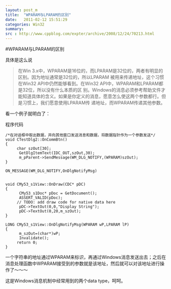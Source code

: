 ```yaml
---
layout: post_m
title:  "WPARAM与LPARAM的区别"
date:   2011-02-12 15:51:29
categories: Win32
summary: 
src : http://www.cppblog.com/expter/archive/2008/12/24/70213.html
---
```


#WPARAM与LPARAM的区别

具体是这么说

> 在Win 3.x中，WPARAM是16位的，而LPARAM是32位的，两者有明显的区别。因为地址通常是32位的，所以LPARAM 被用来传递地址，这个习惯在Win32 API中仍然能够看到。在Win32 API中，WPARAM和LPARAM都是32位，所以没有什么本质的区 别。Windows的消息必须参考帮助文件才能知道具体的含义。如果是你定义的消息，愿意怎么使这两个参数都行。但是习惯上，我们愿意使用LPARAM传 递地址，而WPARAM传递其他参数。

看一个例子就明白了：  

程序代码

	/*在对话框中取出数据，并向其他窗口发送消息和数据，将数据指针作为一个参数发送*/
	void CTestDlg2::OnCommBtn()
	{
	     char szOut[30];
	      GetDlgItemText(IDC_OUT,szOut,30);
	      m_pParent->SendMessage(WM_DLG_NOTIFY,(WPARAM)szOut);
	}

	ON_MESSAGE(WM_DLG_NOTIFY,OnDlgNotifyMsg)


	void CMy53_s1View::OnDraw(CDC* pDC)
	{
	      CMy53_s1Doc* pDoc = GetDocument();
	      ASSERT_VALID(pDoc);
	     // TODO: add draw code for native data here
	      pDC->TextOut(0,0,"Display String");
	      pDC->TextOut(0,20,m_szOut);
	}

	LONG CMy53_s1View::OnDlgNotifyMsg(WPARAM wP,LPARAM lP)
	{
	      m_szOut=(char*)wP;
	      Invalidate();
	     return 0;
	}

一个字符串的地址通过WPARAM来标识，再通过Windows消息发送出去；之后在消息处理函数中WPARAM接受到的参数就是该地址，然后就可以对该地址进行操作了～～～


这是Windows消息机制中经常用到的两个data type，呵呵。